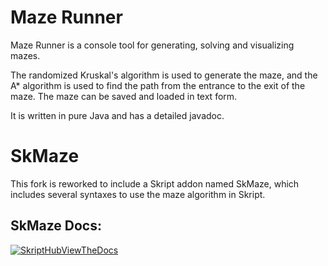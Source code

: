 # Maze Runner

Maze Runner is a console tool for generating, solving and visualizing mazes.

The randomized Kruskal's algorithm is used to generate the maze, and the A* algorithm is used to find the path from the entrance to the exit of the maze. The maze can be saved and loaded in text form.

It is written in pure Java and has a detailed javadoc.

# SkMaze
This fork is reworked to include a Skript addon named SkMaze, which includes several syntaxes to use the maze algorithm in Skript.

## SkMaze Docs:
[![SkriptHubViewTheDocs](http://skripthub.net/static/addon/ViewTheDocsButton.png)](http://skripthub.net/docs/?addon=SkMaze)

